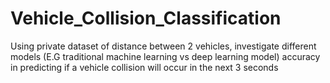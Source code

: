 # Vehicle_Collision_Classification

Using private dataset of distance between 2 vehicles, investigate different models (E.G traditional machine learning vs deep learning model) accuracy in predicting if a vehicle collision will occur in the next 3 seconds
